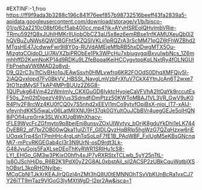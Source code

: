 #EXTINF:-1,froo
https://ff9f9ada3b3288c196c841f76eef857b98732516beeff43fa2839a5-apidata.googleusercontent.com/download/storage/v1/b/bisco-01/o/62a2210c08bf06cf5ab400cc.mp4?jk=AYvHSREoIQHvlmbVRie-TRmu592fQ8xJIJhlHMKrIIUjobObCZ3aU5x8ez6emRBse1nfKAMUXeuQb0i2hQVBuZuNWs6QWOBGFht5KZQSIVKLij1pRQZrA3rScMM71pQZ6tFhWZBhd2MTgsHE47JcdwwFwr9I8Y0g-RUVdAMEjeMfbRB5hxDDwgMTX5Ou-MizgtqCOidoD_Ui7AVXZbiPRObEe1Pk3WPcHu7xbiugvgqiBxvuIwbNcs_1Z6mmhhffD2KxmNoKP14d9RDKu9LZfeBpqalKejHCCygvtppKpLNxtRy4fOLNGUIFbPnehaVW6MAD2q8yd-D9_Q2rC3vTtCivBHo1qJEAwSsvh0HMLvwfrq6KR2FOOdS0DhqXMFQjv5l-2jAQQvxlopd7Fv0BkVV_HBSSt_NavgLmVzbFrXfuV7CkX4YtnJcAn6T2wxe73tO1tzdMySFTkAP4MPrBUUz2Z6G8-1QUPukg64Vm42zWmlmly_CKXGuGD6IyktcHyojeCaVFVhA2ItOaYk9rccutEsF50s_Zm02tDipezV49Vus3SdmdfiDmPtzz50KWToMBAJ1VL3VR_GwV9uK0R4Ply2F8rcWz4KU0fCQ0v7S5nhd2xEEVI1mCo9ytvfOpiBsX-njoj_IT7-xAIJ-vfeynhdKK5i5waLv06LatMlIXNU9H37qk0GYultOuJCbBVr4uegGEJe5oIHQN8jPOfl4urp0rnk3SLWxXUgBWnXhacv-tFLE9WycFcZGfmyto9p8bejEnj8unsvZOxUIWvtyv_bOrjK8gduYkDhi1eLK744DyEBR2_qf7brZOB00wQka11uIZiTF_GIDLQyzHqBRlp5hgWzG7QZqHzxw6rjEUOqxkTrp4SnTPmHHc4rgLqhTqSoLpF7fE1B_PAoWBF_FxIUgM5eKBsGNcnqMj7-mPcvRKGEGab4cI3r3N9UrN-osD9rdt3Lk-G48JyuGojs5FaXLseDEoThKyRWR1SRIHu1cS8-LYI_EHGo_GM3w3PKixO0hfh4xJP7yRXRStxTCLwb_5yY25nTtL-Is6OJSchHjDp_R6B2K1lPdX0yZ2G8AL0xbstAil_sil2ACSP2zUBkCquWqtbIXShOBsrL3kpRHONylbe-MCgCbNlTJkXrKEAJIrQGzI4nZMt3hQ8U0tEMNNOhTSvVbKUnBcRa1vxCJ7Y26iTT9mTaz9VlGoG3IyMXtWgD-I2pr2Aw&isca=1
